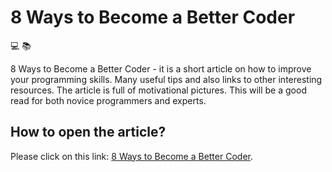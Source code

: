 # 8 Ways to Become a Better Coder
:computer: :books:

8 Ways to Become a Better Coder - it is a short article on how to improve your programming skills. 
Many useful tips and also links to other interesting resources. The article is full of motivational pictures.
This will be a good read for both novice programmers and experts.

## How to open the article?

Please click on this link: [8 Ways to Become a Better Coder](https://msh63ack.github.io/msh.github.io/).
